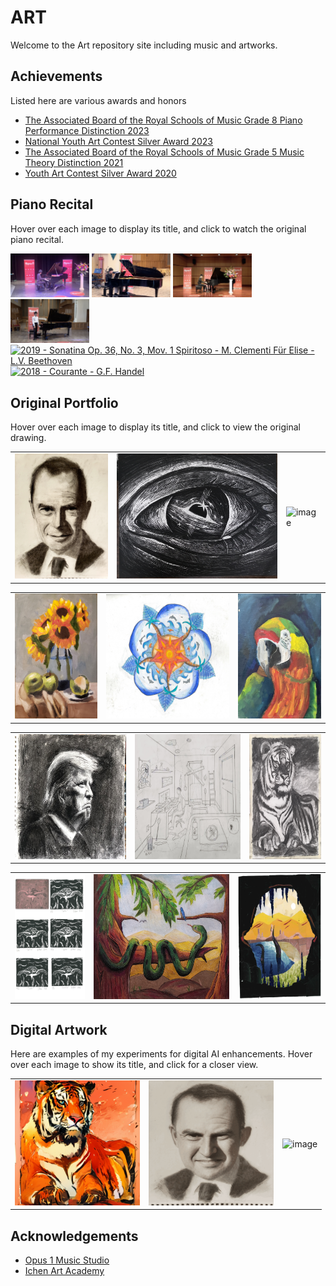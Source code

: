 # ART

Welcome to the Art repository site including music and artworks.


## Achievements
Listed here are various awards and honors

- [The Associated Board of the Royal Schools of Music Grade 8 Piano Performance Distinction 2023](achievement/abrsm2023.png)
- [National Youth Art Contest Silver Award 2023](achievement/nyac2023.png)
- [The Associated Board of the Royal Schools of Music Grade 5 Music Theory Distinction 2021](achievement/abrsm2021.png)
- [Youth Art Contest Silver Award 2020](achievement/yac2020.png)


## Piano Recital
Hover over each image to display its title, and click to watch the original piano recital.

[<img src="piano/piano-2023.png" width="25%" title="2023 - Fantaisie Impromptu - F. Chopin">](https://www.youtube.com/watch?v=3OIAU8PN-ns)
[<img src="piano/piano-2022.png" width="25%" title="2022 - Juin: Barcarolle - P. Tchaikovsky">](https://www.youtube.com/watch?v=DYnrSVRDT64)
[<img src="piano/piano-2021.png" width="25%" title="2021 - Etude Op. 72 No. 2 in G minor - M. Moszkovsky">](https://www.youtube.com/watch?v=1CywLQ6iDy4)
[<img src="piano/piano-2020.png" width="25%" title="2020 - Sonata K. 331, Rondo Alla Turca  - W. A. Mozart">](https://www.youtube.com/watch?v=vbJxAmZgbEQ)
[<img src="piano/piano-2019.png" width="25%" title="2019 - Sonatina Op. 36, No. 3, Mov. 1 Spiritoso - M. Clementi Für Elise - L.V. Beethoven">](https://www.youtube.com/watch?v=VhH68edhcss)
[<img src="piano/piano-2018.png" width="25%" title="2018 - Courante - G.F. Handel">](https://www.youtube.com/watch?v=QeqAbFfTPKg)


## Original Portfolio
Hover over each image to display its title, and click to view the original drawing.

<table class="center">
    <tr>
    <td><img src="portfolio/portrait.jpg" alt="image" style="width:auto;height:200px;" title="Middle-aged Man Portrait - Charcoal"></td>
    <td><img src="portfolio/eye.jpg" alt="image" style="width:auto;height:200px;" title="Black Hole Eye - Scratchboard"></td>
    <td><img src="portfolio/boy.jpg" alt="image" style="width:auto;height:200px;" title="Self Portrait - Pencil"></td>
    </tr>
    </table>
    <table class="center">
    <tr>
    <td><img src="portfolio/sunflowers.jpg" alt="image" style="width:auto;height:200px;" title="Sunflower - Oil Paint"></td>
    <td><img src="portfolio/mandala.jpg" alt="image" style="width:auto;height:200px;" title="Hibiscus Mandala - Colored Pencil"></td>
    <td><img src="portfolio/parrot.jpg" alt="image" style="width:auto;height:200px;" title="Parrot - Oil Paint"></td>
    </tr>
    </table>
    <table class="center">
    <tr>
    <td><img src="portfolio/trump.jpg" alt="image" style="width:auto;height:200px;" title="Trump Portrait - Charcoal"></td>
    <td><img src="portfolio/ants.jpg" alt="image" style="width:auto;height:200px;" title="Ant Crisis - Pen & Ink"></td>
    <td><img src="portfolio/tiger.jpg" alt="image" style="width:auto;height:200px;" title="Tiger - Charcoal"></td>
    </tr>
    </table>
    <table class="center">
    <tr>
    <td><img src="portfolio/turtle.jpg" alt="image" style="width:auto;height:200px;" title="Turtle Stamps - Linoleum Cut"></td>
    <td><img src="portfolio/foodchain.jpg" alt="image" style="width:auto;height:200px;" title="Food Chain - Colored Pencil + Pen & Ink"></td>
    <td><img src="portfolio/cave.jpg" alt="image" style="width:auto;height:200px;" title="Monster Cave - Magazine Mosaic"></td>
    </tr>
</table>


## Digital Artwork
Here are examples of my experiments for digital AI enhancements. Hover over each image to show its title, and click for a closer view.

<table class="center">
    <tr>
    <td><img src="artwork/tiger.png" alt="image" style="width:auto;height:200px;" title="Colorization Tiger - Digital Art w/ Stable Diffusion ControlNet"></td>
    <td><img src="artwork/portrait.gif" alt="image" style="width:auto;height:200px;" title="Animation Portrait - Digital Art w/ Stable Diffusion AnimateDiff"></td>
    <td><img src="artwork/parrot.gif" alt="image" style="width:auto;height:200px;" title="Mosaic Parrot - Digital Art through Stable Diffusion"></td>
    </tr>
</table>


## Acknowledgements
- [Opus 1 Music Studio](https://musicopus1.com/)
- [Ichen Art Academy](http://www.ichenartacademy.com)

